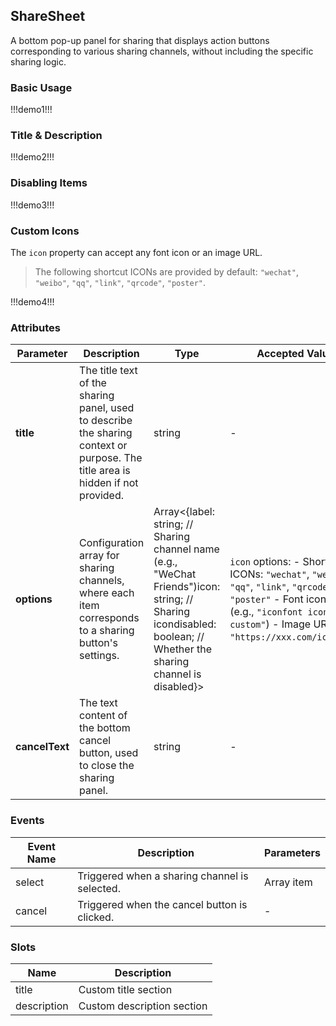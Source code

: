 ## ShareSheet  

A bottom pop-up panel for sharing that displays action buttons corresponding to various sharing channels, without including the specific sharing logic.  

### Basic Usage  

!!!demo1!!!  

### Title & Description  

!!!demo2!!!  

### Disabling Items  

!!!demo3!!!  

### Custom Icons  

The `icon` property can accept any font icon or an image URL.  

> The following shortcut ICONs are provided by default: `"wechat"`, `"weibo"`, `"qq"`, `"link"`, `"qrcode"`, `"poster"`.  

!!!demo4!!!  

### Attributes  

| Parameter       | Description                                                                                                       | Type                                                                                                                     | Accepted Values                                                                                                                                                          | Default  |
| --------------- | ----------------------------------------------------------------------------------------------------------------- | ------------------------------------------------------------------------------------------------------------------------ | ------------------------------------------------------------------------------------------------------------------------------------------------------------------------ | -------- |
| **title**       | The title text of the sharing panel, used to describe the sharing context or purpose. The title area is hidden if not provided. | string                                                                                                                   | -                                                                                                                                                                        | -        |
| **options**     | Configuration array for sharing channels, where each item corresponds to a sharing button's settings.              | Array<{label: string; // Sharing channel name (e.g., "WeChat Friends")icon: string; // Sharing icondisabled: boolean; // Whether the sharing channel is disabled}> | `icon` options: - Shortcut ICONs: `"wechat"`, `"weibo"`, `"qq"`, `"link"`, `"qrcode"`, `"poster"` - Font icon classes (e.g., `"iconfont icon-custom"`) - Image URL (e.g., `"https://xxx.com/icon.png"`) | -        |
| **cancelText**  | The text content of the bottom cancel button, used to close the sharing panel.                                     | string                                                                                                                   | -                                                                                                                                                                        | "Cancel" |  

### Events  

| Event Name | Description                      | Parameters |
| ---------- | -------------------------------- | ---------- |
| select     | Triggered when a sharing channel is selected. | Array item |
| cancel     | Triggered when the cancel button is clicked.  | -          |  

### Slots  

| Name          | Description              |
| ------------- | ------------------------ |
| title         | Custom title section     |
| description   | Custom description section |